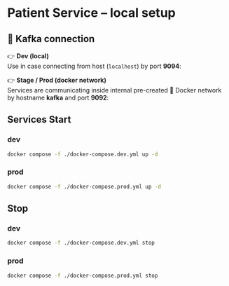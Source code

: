 # Patient Service – local setup

## 🔌 Kafka connection

👉 **Dev (local)**  
Use in case connecting from host (`localhost`) by port **9094**:


👉 **Stage / Prod (docker network)**  
Services are communicating inside internal pre-created 🐳 Docker network by hostname **kafka** and port **9092**:


## Services Start
### dev
```bash
docker compose -f ./docker-compose.dev.yml up -d
```
### prod
```bash
docker compose -f ./docker-compose.prod.yml up -d
```

## Stop

### dev
```bash
docker compose -f ./docker-compose.dev.yml stop
```
### prod
```bash
docker compose -f ./docker-compose.prod.yml stop 
```